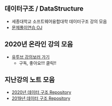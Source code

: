 
## 데이터구조 / DataStructure
- 세종대학교 소프트웨어융합대학 데이터구조 강의 모음
- [문제풀이연습 OJ](http://server.rcv.sejong.ac.kr/)

## 2020년 온라인 강의 모음
- [유투브 강의보러 가기](https://www.youtube.com/playlist?list=PL1xKqHsVFgvkjsEOlTU-h7HAOmD1Bpadd)
  - 구독, 좋아요!!! 클릭!!

## 지난강의 노트 모음 
- [2020년 데이터 구조 Repository](https://github.com/sejongresearch/2020.Spring.DataStructure)
- [2019년 데이터 구조 Repository](https://github.com/sejongresearch/2019.Spring.DataStructure)




